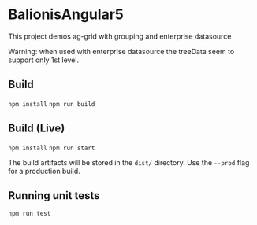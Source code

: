 # BalionisAngular5

This project demos ag-grid with grouping and enterprise datasource

Warning: when used with enterprise datasource the treeData seem to support only 1st level.

## Build

`npm install`
`npm run build`

## Build (Live)

`npm install`
`npm run start`

The build artifacts will be stored in the `dist/` directory. Use the `--prod` flag for a production build.

## Running unit tests

`npm run test`
